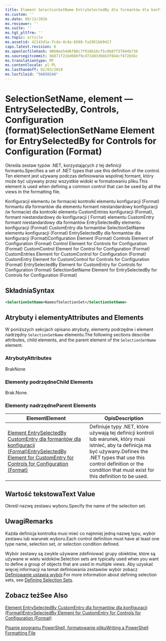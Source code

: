```yaml
---
title: Element SelectionSetName EntrySelectedBy dla formantów dla konfiguracji (Format) | Dokumentacja firmy Microsoft
ms.custom: ''
ms.date: 09/13/2016
ms.reviewer: ''
ms.suite: ''
ms.tgt_pltfrm: ''
ms.topic: article
ms.assetid: 42143d1e-7cda-4c4a-b568-fa1951bb9417
caps.latest.revision: 6
ms.openlocfilehash: 9060ee54d6f88c7f910b16cf5c9b87f37844b736
ms.sourcegitcommit: b6871f21bd666f9cd71dd336bb3f844cf472b56c
ms.translationtype: MT
ms.contentlocale: pl-PL
ms.lasthandoff: 02/03/2019
ms.locfileid: "56850246"
---
```

# <a name="selectionsetname-element-for-entryselectedby-for-controls-for-configuration-format"></a><span data-ttu-id="4e43e-102">SelectionSetName, element — EntrySelectedBy, Controls, Configuration (format)</span><span class="sxs-lookup"><span data-stu-id="4e43e-102">SelectionSetName Element for EntrySelectedBy for Controls for Configuration (Format)</span></span>

<span data-ttu-id="4e43e-103">Określa zestaw typów .NET, korzystających z tej definicji formantu.</span><span class="sxs-lookup"><span data-stu-id="4e43e-103">Specifies a set of .NET types that use this definition of the control.</span></span> <span data-ttu-id="4e43e-104">Ten element jest używany podczas definiowania wspólnej formant, który może być używany przez wszystkie widoki w formatowaniu pliku.</span><span class="sxs-lookup"><span data-stu-id="4e43e-104">This element is used when defining a common control that can be used by all the views in the formatting file.</span></span>

<span data-ttu-id="4e43e-105">Konfiguracji elementu (w formacie) kontrolki elementu konfiguracji (Format) formantu dla formantów dla elementu formant niestandardowy konfiguracji (w formacie) dla kontrolki elementu CustomEntries konfiguracji (Format), formant niestandardowy do konfiguracji ( Format) elementu CustomEntry formant niestandardowy dla formantów EntrySelectedBy elementu konfiguracji (Format) CustomEntry dla formantów SelectionSetName elementu konfiguracji (Format) EntrySelectedBy dla formantów dla konfiguracji (Format)</span><span class="sxs-lookup"><span data-stu-id="4e43e-105">Configuration Element (Format) Controls Element of Configuration (Format) Control Element for Controls for Configuration (Format) CustomControl Element for Control for Configuration (Format) CustomEntries Element for CustomControl for Configuration (Format) CustomEntry Element for CustomControl for Controls for Configuration (Format) EntrySelectedBy Element for CustomEntry for Controls for Configuration (Format) SelectionSetName Element for EntrySelectedBy for Controls for Configuration (Format)</span></span>

## <a name="syntax"></a><span data-ttu-id="4e43e-106">Składnia</span><span class="sxs-lookup"><span data-stu-id="4e43e-106">Syntax</span></span>

```xml
<SelectionSetName>NameofSelectionSet</SelectionSetName>

```

## <a name="attributes-and-elements"></a><span data-ttu-id="4e43e-107">Atrybuty i elementy</span><span class="sxs-lookup"><span data-stu-id="4e43e-107">Attributes and Elements</span></span>

<span data-ttu-id="4e43e-108">W poniższych sekcjach opisano atrybuty, elementy podrzędne i element nadrzędny `SelectionSetName` elementu.</span><span class="sxs-lookup"><span data-stu-id="4e43e-108">The following sections describe attributes, child elements, and the parent element of the `SelectionSetName` element.</span></span>

### <a name="attributes"></a><span data-ttu-id="4e43e-109">Atrybuty</span><span class="sxs-lookup"><span data-stu-id="4e43e-109">Attributes</span></span>

<span data-ttu-id="4e43e-110">Brak</span><span class="sxs-lookup"><span data-stu-id="4e43e-110">None</span></span>

### <a name="child-elements"></a><span data-ttu-id="4e43e-111">Elementy podrzędne</span><span class="sxs-lookup"><span data-stu-id="4e43e-111">Child Elements</span></span>

<span data-ttu-id="4e43e-112">Brak.</span><span class="sxs-lookup"><span data-stu-id="4e43e-112">None.</span></span>

### <a name="parent-elements"></a><span data-ttu-id="4e43e-113">Elementy nadrzędne</span><span class="sxs-lookup"><span data-stu-id="4e43e-113">Parent Elements</span></span>

|<span data-ttu-id="4e43e-114">Element</span><span class="sxs-lookup"><span data-stu-id="4e43e-114">Element</span></span>|<span data-ttu-id="4e43e-115">Opis</span><span class="sxs-lookup"><span data-stu-id="4e43e-115">Description</span></span>|
|-------------|-----------------|
|[<span data-ttu-id="4e43e-116">Element EntrySelectedBy CustomEntry dla formantów dla konfiguracji (Format)</span><span class="sxs-lookup"><span data-stu-id="4e43e-116">EntrySelectedBy Element for CustomEntry for Controls for Configuration (Format)</span></span>](./entryselectedby-element-for-customentry-for-controls-for-configuration-format.md)|<span data-ttu-id="4e43e-117">Definiuje typy .NET, które używają tej definicji kontroli lub warunek, który musi istnieć, aby ta definicja ma być używany.</span><span class="sxs-lookup"><span data-stu-id="4e43e-117">Defines the .NET types that use this control definition or the condition that must exist for this definition to be used.</span></span>|

## <a name="text-value"></a><span data-ttu-id="4e43e-118">Wartość tekstowa</span><span class="sxs-lookup"><span data-stu-id="4e43e-118">Text Value</span></span>

<span data-ttu-id="4e43e-119">Określ nazwę zestawu wyboru.</span><span class="sxs-lookup"><span data-stu-id="4e43e-119">Specify the name of the selection set.</span></span>

## <a name="remarks"></a><span data-ttu-id="4e43e-120">Uwagi</span><span class="sxs-lookup"><span data-stu-id="4e43e-120">Remarks</span></span>

<span data-ttu-id="4e43e-121">Każda definicja kontrolka musi mieć co najmniej jedną nazwę typu, wybór zestawu lub warunek wyboru.</span><span class="sxs-lookup"><span data-stu-id="4e43e-121">Each control definition must have at least one type name, selection set, or selection condition defined.</span></span>

<span data-ttu-id="4e43e-122">Wybór zestawy są zwykle używane zdefiniować grupy obiektów, które są używane w wielu widoków.</span><span class="sxs-lookup"><span data-stu-id="4e43e-122">Selection sets are typically used when you want to define a group of objects that are used in multiple views.</span></span> <span data-ttu-id="4e43e-123">Aby uzyskać więcej informacji na temat definiowania zestawów wybór zobacz [Definiowanie ustawia wybór](./defining-selection-sets.md).</span><span class="sxs-lookup"><span data-stu-id="4e43e-123">For more information about defining selection sets, see [Defining Selection Sets](./defining-selection-sets.md).</span></span>

## <a name="see-also"></a><span data-ttu-id="4e43e-124">Zobacz też</span><span class="sxs-lookup"><span data-stu-id="4e43e-124">See Also</span></span>

[<span data-ttu-id="4e43e-125">Element EntrySelectedBy CustomEntry dla formantów dla konfiguracji (Format)</span><span class="sxs-lookup"><span data-stu-id="4e43e-125">EntrySelectedBy Element for CustomEntry for Controls for Configuration (Format)</span></span>](./entryselectedby-element-for-customentry-for-controls-for-configuration-format.md)

[<span data-ttu-id="4e43e-126">Pisanie programu PowerShell, formatowanie pliku</span><span class="sxs-lookup"><span data-stu-id="4e43e-126">Writing a PowerShell Formatting File</span></span>](./writing-a-powershell-formatting-file.md)
